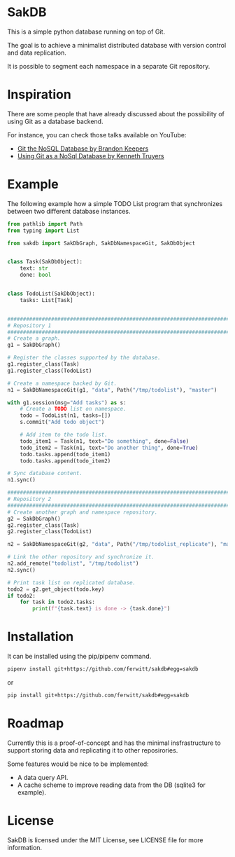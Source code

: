 # SakDB

This is a simple python database running on top of Git.

The goal is to achieve a minimalist distributed database with version control and data replication.

It is possible to segment each namespace in a separate Git repository.

# Inspiration

There are some people that have already discussed about the possibility of using Git as a database
backend.

For instance, you can check those talks available on YouTube:

* [Git the NoSQL Database by Brandon Keepers](https://www.youtube.com/watch?v=fjN4c4RWiV0)
* [Using Git as a NoSql Database by Kenneth Truyers](https://www.youtube.com/watch?v=nPPlyjMlQ34)

# Example

The following example how a simple TODO List program that synchronizes between two different
database instances.

```python
from pathlib import Path
from typing import List

from sakdb import SakDbGraph, SakDbNamespaceGit, SakDbObject


class Task(SakDbObject):
    text: str
    done: bool


class TodoList(SakDbObject):
    tasks: List[Task]


###############################################################################
# Repository 1
###############################################################################
# Create a graph.
g1 = SakDbGraph()

# Register the classes supported by the database.
g1.register_class(Task)
g1.register_class(TodoList)

# Create a namespace backed by Git.
n1 = SakDbNamespaceGit(g1, "data", Path("/tmp/todolist"), "master")

with g1.session(msg="Add tasks") as s:
    # Create a TODO list on namespace.
    todo = TodoList(n1, tasks=[])
    s.commit("Add todo object")

    # Add item to the todo list.
    todo_item1 = Task(n1, text="Do something", done=False)
    todo_item2 = Task(n1, text="Do another thing", done=True)
    todo.tasks.append(todo_item1)
    todo.tasks.append(todo_item2)

# Sync database content.
n1.sync()

###############################################################################
# Repository 2
###############################################################################
# Create another graph and namespace repository.
g2 = SakDbGraph()
g2.register_class(Task)
g2.register_class(TodoList)

n2 = SakDbNamespaceGit(g2, "data", Path("/tmp/todolist_replicate"), "master")

# Link the other repository and synchronize it.
n2.add_remote("todolist", "/tmp/todolist")
n2.sync()

# Print task list on replicated database.
todo2 = g2.get_object(todo.key)
if todo2:
    for task in todo2.tasks:
        print(f"{task.text} is done -> {task.done}")
```

# Installation

It can be installed using the pip/pipenv command.

```bash
pipenv install git+https://github.com/ferwitt/sakdb#egg=sakdb
```

or

```bash
pip install git+https://github.com/ferwitt/sakdb#egg=sakdb
```

# Roadmap

Currently this is a proof-of-concept and has the minimal insfrastructure to support storing data and
replicating it to other reposirories.

Some features would be nice to be implemented:

* A data query API.
* A cache scheme to improve reading data from the DB (sqlite3 for example).

# License

SakDB is licensed under the MIT License, see LICENSE file for more information.
